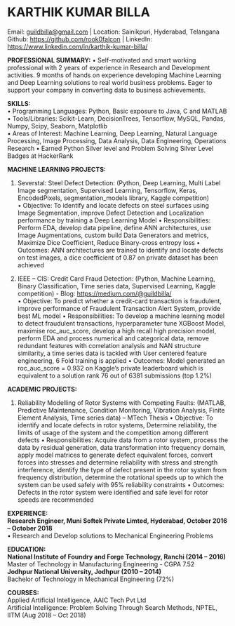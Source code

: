 # KARTHIK KUMAR BILLA
Email: guildbilla@gmail.com    |    Location: Sainikpuri, Hyderabad, Telangana<br>
Github: https://github.com/rook0falcon   |   LinkedIn: https://www.linkedin.com/in/karthik-kumar-billa/ <br>

**PROFESSIONAL SUMMARY:**
•	Self-motivated and smart working professional with 2 years of experience in Research and Development activities. 9 months of hands on experience developing Machine Learning and Deep Learning solutions to real world business problems. Eager to support your company in converting data to business achievements.<br>

**SKILLS:**<br>
•	Programming Languages: Python, Basic exposure to Java, C and MATLAB<br>
•	Tools/Libraries: Scikit-Learn, DecisionTrees, Tensorflow, MySQL, Pandas, Numpy, Scipy, Seaborn, Matplotlib<br>
•	Areas of Interest: Machine Learning, Deep Learning, Natural Language Processing, Image Processing, Data Analysis, Data Engineering, Operations Research
•	Earned Python Silver level and Problem Solving Silver Level Badges at HackerRank

**MACHINE LEARNING PROJECTS:** <br>

1. Severstal: Steel Defect Detection: (Python, Deep Learning, Multi Label Image segmentation, Supervised Learning, Tensorflow, Keras, EncodedPixels, segmentation_models library, Kaggle competition)<br>
•	Objective:  To identify and locate defects on steel surfaces using Image Segmentation, improve Defect Detection and Localization performance by training a Deep Learning Model
•	Responsibilities: Perform EDA, develop data pipeline, define ANN architectures, use Image Augmentations, custom build Data Generators and metrics, Maximize Dice Coefficient, Reduce Binary-cross entropy loss
•	Outcomes: ANN architectures are trained to identify and locate defects on test images, a dice coefficient of 0.87 on private dataset has been achieved

2. IEEE – CIS: Credit Card Fraud Detection: (Python, Machine Learning, Binary Classification, Time series data, Supervised Learning, Kaggle competition) - Blog:  https://medium.com/@guildbilla/<br>
•	Objective:  To predict whether a credit-card transaction is fraudulent, improve performance of Fraudulent Transaction Alert System, provide best ML model
•	Responsibilities: To develop a machine learning model to detect fraudulent transactions, hyperparameter tune XGBoost Model, maximise roc_auc_score, develop a high recall high precision model, perform EDA and process numerical and categorical data, remove redundant features with correlation analysis and NAN structure similarity, a time series data is tackled with User centered feature engineering, 6 Fold training is applied
•	Outcomes: Model generated an roc_auc_score = 0.932 on Kaggle’s private leaderboard which is equivalent to a solution rank 76 out of 6381 submissions (top 1.2%)

**ACADEMIC PROJECTS:**<br>
1. Reliability Modelling of Rotor Systems with Competing Faults: (MATLAB, Predictive Maintenance, Condition Monitoring, Vibration Analysis, Finite Element Analysis, Time series data) – MTech Thesis
•	Objective:  To identify and locate defects in rotor systems, Determine reliability, the limits of usage of the system and the competition among different defects
•	Responsibilities: Acquire data from a rotor system, process the data by residual generation, data transformation into frequency domain, apply model matrices to generate defect equivalent forces, convert forces into stresses and determine reliability with stress and strength interference, identify the type of defect present in the rotor system from frequency distribution, determine the rotational speeds up to which the system can be used safely with 95% reliability constraints
•	Outcomes: Defects in the rotor system were identified and safe level for rotor speeds are recommended

**EXPERIENCE:** <br>
**Research Engineer, Muni Softek Private Limted, Hyderabad, October 2016 – October 2018**<br>
•	Research and Develop solutions to Mechanical Engineering Problems<br>

**EDUCATION:**<br>
**National Institute of Foundry and Forge Technology, Ranchi (2014 – 2016)**<br>
Master of Technology in Manufacturing Engineering - CGPA 7.52<br>
**Jodhpur National University, Jodhpur (2010 – 2014)**<br>
Bachelor of Technology in Mechanical Engineering (72%)<br>

**COURSES:** <br>
Applied Artificial Intelligence, AAIC Tech Pvt Ltd <br>
Artificial Intelligence: Problem Solving Through Search Methods, NPTEL, IITM (Aug 2018 – Oct 2018)<br>
